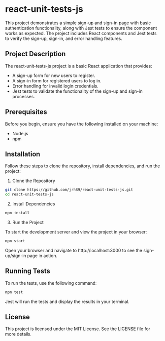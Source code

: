 # react-unit-tests-js

This project demonstrates a simple sign-up and sign-in page with basic authentication functionality, along with Jest tests to ensure the component works as expected. The project includes React components and Jest tests to verify the sign-up, sign-in, and error handling features.

## Project Description

The react-unit-tests-js project is a basic React application that provides:

- A sign-up form for new users to register.
- A sign-in form for registered users to log in.
- Error handling for invalid login credentials.
- Jest tests to validate the functionality of the sign-up and sign-in processes.

## Prerequisites

Before you begin, ensure you have the following installed on your machine:

- Node.js 
- npm 

## Installation

Follow these steps to clone the repository, install dependencies, and run the project:

1. Clone the Repository

```bash
git clone https://github.com/jrh89/react-unit-tests-js.git
cd react-unit-tests-js
```

2. Install Dependencies

```bash
npm install
```

3. Run the Project

To start the development server and view the project in your browser:

```bash
npm start
```

Open your browser and navigate to http://localhost:3000 to see the sign-up/sign-in page in action.

## Running Tests

To run the tests, use the following command:

```bash
npm test
```
Jest will run the tests and display the results in your terminal. 

## License

This project is licensed under the MIT License. See the LICENSE file for more details.